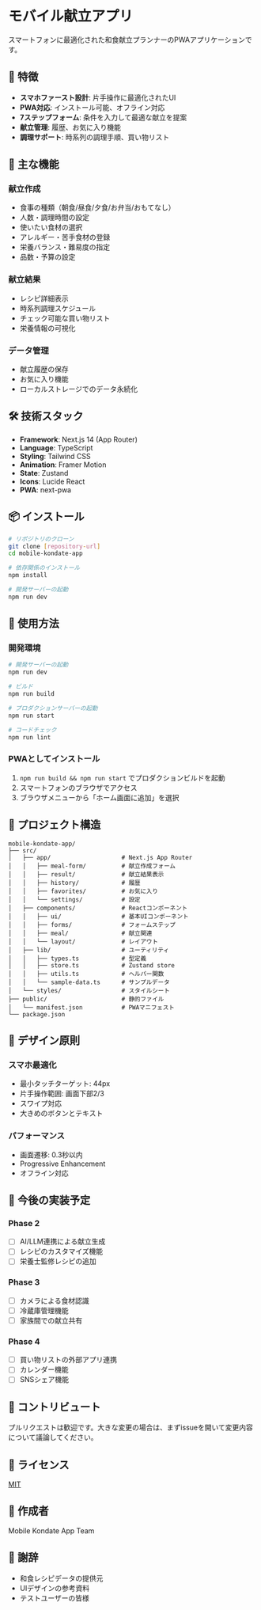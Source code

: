 # モバイル献立アプリ

スマートフォンに最適化された和食献立プランナーのPWAアプリケーションです。

## 🚀 特徴

- **スマホファースト設計**: 片手操作に最適化されたUI
- **PWA対応**: インストール可能、オフライン対応
- **7ステップフォーム**: 条件を入力して最適な献立を提案
- **献立管理**: 履歴、お気に入り機能
- **調理サポート**: 時系列の調理手順、買い物リスト

## 📱 主な機能

### 献立作成
- 食事の種類（朝食/昼食/夕食/お弁当/おもてなし）
- 人数・調理時間の設定
- 使いたい食材の選択
- アレルギー・苦手食材の登録
- 栄養バランス・難易度の指定
- 品数・予算の設定

### 献立結果
- レシピ詳細表示
- 時系列調理スケジュール
- チェック可能な買い物リスト
- 栄養情報の可視化

### データ管理
- 献立履歴の保存
- お気に入り機能
- ローカルストレージでのデータ永続化

## 🛠️ 技術スタック

- **Framework**: Next.js 14 (App Router)
- **Language**: TypeScript
- **Styling**: Tailwind CSS
- **Animation**: Framer Motion
- **State**: Zustand
- **Icons**: Lucide React
- **PWA**: next-pwa

## 📦 インストール

```bash
# リポジトリのクローン
git clone [repository-url]
cd mobile-kondate-app

# 依存関係のインストール
npm install

# 開発サーバーの起動
npm run dev
```

## 🚀 使用方法

### 開発環境

```bash
# 開発サーバーの起動
npm run dev

# ビルド
npm run build

# プロダクションサーバーの起動
npm run start

# コードチェック
npm run lint
```

### PWAとしてインストール

1. `npm run build && npm run start` でプロダクションビルドを起動
2. スマートフォンのブラウザでアクセス
3. ブラウザメニューから「ホーム画面に追加」を選択

## 📁 プロジェクト構造

```
mobile-kondate-app/
├── src/
│   ├── app/                    # Next.js App Router
│   │   ├── meal-form/          # 献立作成フォーム
│   │   ├── result/             # 献立結果表示
│   │   ├── history/            # 履歴
│   │   ├── favorites/          # お気に入り
│   │   └── settings/           # 設定
│   ├── components/             # Reactコンポーネント
│   │   ├── ui/                 # 基本UIコンポーネント
│   │   ├── forms/              # フォームステップ
│   │   ├── meal/               # 献立関連
│   │   └── layout/             # レイアウト
│   ├── lib/                    # ユーティリティ
│   │   ├── types.ts            # 型定義
│   │   ├── store.ts            # Zustand store
│   │   ├── utils.ts            # ヘルパー関数
│   │   └── sample-data.ts      # サンプルデータ
│   └── styles/                 # スタイルシート
├── public/                     # 静的ファイル
│   └── manifest.json           # PWAマニフェスト
└── package.json
```

## 🎨 デザイン原則

### スマホ最適化
- 最小タッチターゲット: 44px
- 片手操作範囲: 画面下部2/3
- スワイプ対応
- 大きめのボタンとテキスト

### パフォーマンス
- 画面遷移: 0.3秒以内
- Progressive Enhancement
- オフライン対応

## 📝 今後の実装予定

### Phase 2
- [ ] AI/LLM連携による献立生成
- [ ] レシピのカスタマイズ機能
- [ ] 栄養士監修レシピの追加

### Phase 3
- [ ] カメラによる食材認識
- [ ] 冷蔵庫管理機能
- [ ] 家族間での献立共有

### Phase 4
- [ ] 買い物リストの外部アプリ連携
- [ ] カレンダー機能
- [ ] SNSシェア機能

## 🤝 コントリビュート

プルリクエストは歓迎です。大きな変更の場合は、まずissueを開いて変更内容について議論してください。

## 📄 ライセンス

[MIT](https://choosealicense.com/licenses/mit/)

## 👥 作成者

Mobile Kondate App Team

## 🙏 謝辞

- 和食レシピデータの提供元
- UIデザインの参考資料
- テストユーザーの皆様

